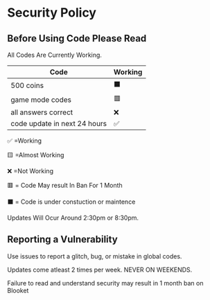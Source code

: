 # Security Policy

## Before Using Code Please Read

All Codes Are Currently Working.

| Code |   Working        |
| ------- | ------------------ |
| 500 coins  | ⬛ |
| game mode codes  |:red_square:   |
| all answers correct  |:x:|
| code update in next 24 hours  | ✅ 

:white_check_mark:    =Working


:yellow_square:       =Almost Working


:x:                   =Not Working  


🟥                   = Code May result In Ban For 1 Month

⬛                   = Code is under constuction or maintence 

Updates Will Ocur Around 2:30pm or 8:30pm.

## Reporting a Vulnerability

Use issues to report a glitch, bug, or mistake in global codes.

Updates come atleast 2 times per week. NEVER ON WEEKENDS.



Failure to read and understand security may result in 1 month ban on Blooket
